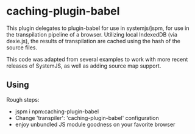 # caching-plugin-babel

This plugin delegates to plugin-babel for use in systemjs/jspm, for use in the transpilation pipeline of a browser.  Utilizing local IndexedDB (via dexie.js), the results of transpilation are cached using the hash of the source files.

This code was adapted from several examples to work with more recent releases of SystemJS, as well as adding source map support.

## Using 

Rough steps:
 - jspm i npm:caching-plugin-babel
 - Change 'transpiler': 'caching-plugin-babel' configuration 
 - enjoy unbundled JS module goodness on your favorite browser
